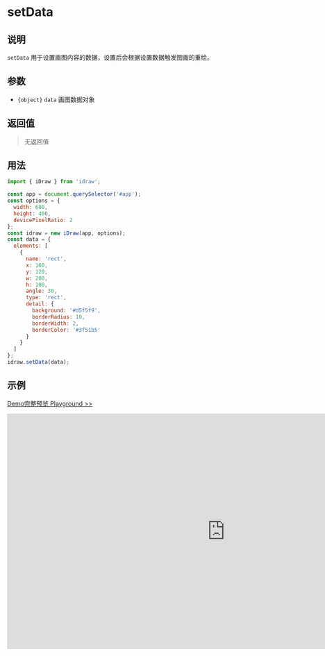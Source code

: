 # setData

## 说明

`setData` 用于设置画图内容的数据，设置后会根据设置数据触发图画的重绘。

## 参数

- `{object}` `data` 画图数据对象

## 返回值

> 无返回值

## 用法

```js
import { iDraw } from 'idraw';

const app = document.querySelector('#app');
const options = {
  width: 600,
  height: 400,
  devicePixelRatio: 2
};
const idraw = new iDraw(app, options);
const data = {
  elements: [
    {
      name: 'rect',
      x: 160,
      y: 120,
      w: 200,
      h: 100,
      angle: 30,
      type: 'rect',
      detail: {
        background: '#d5f5f9',
        borderRadius: 10,
        borderWidth: 2,
        borderColor: '#3f51b5'
      }
    }
  ]
};
idraw.setData(data);
```

## 示例

[Demo完整预览 Playground >>](https://idrawjs.com/playground/?demo=api-setData)

<iframe class="idraw-playground-preview" 
    src="https://idrawjs.com/playground/?demo=api-setData&header=false&sider=false&default-editor-split=50" 
    width="1000" height="540" frameborder="no" border="0"
    style="border: 1px solid #cecece; margin: 0px auto;"
  ></iframe>
